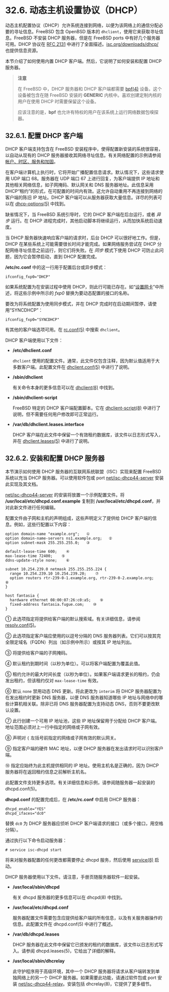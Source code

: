 # 32.6. 动态主机设置协议（DHCP）

动态主机配置协议（DHCP）允许系统连接到网络，以便为该网络上的通信分配必要的寻址信息。FreeBSD 包含 OpenBSD 版本的 `dhclient`，使用它来获取寻址信息。FreeBSD 不安装 DHCP 服务器，但是在 FreeBSD ports 中有好几个服务器可用。DHCP 协议在 [RFC 2131](http://www.freesoft.org/CIE/RFC/2131/) 中进行了全面描述。[isc.org/downloads/dhcp/](http://www.isc.org/downloads/dhcp/) 也提供信息资源。

本节介绍了如何使用内置 DHCP 客户端。然后，它说明了如何安装和配置 DHCP 服务器。

> **注意**
>
> 在 FreeBSD 中，DHCP 服务器和 DHCP 客户端都需要 [bpf(4)](https://www.freebsd.org/cgi/man.cgi?query=bpf&sektion=4&format=html) 设备。这个设备被包含在随 FreeBSD 安装的 **GENERIC** 内核中。喜欢创建定制内核的用户在使用 DHCP 时需要保留这个设备。
>
> 应该注意的是，**bpf** 也允许有特权的用户在该系统上运行网络数据包嗅探器。

## 32.6.1. 配置 DHCP 客户端

DHCP 客户端支持包含在 FreeBSD 安装程序中，使得配置新安装的系统很容易，以自动从现有的 DHCP 服务器接收其网络寻址信息。有关网络配置的示例请参阅[帐户、时区、服务和加固](https://docs.freebsd.org/en/books/handbook/bsdinstall/index.html#bsdinstall-post)。

在客户端计算机上执行时，它将开始广播配置信息请求。默认情况下，这些请求使用 UDP 端口 68。服务器在 UDP 端口 67 上进行回复，为客户端提供 IP 地址和其他相关网络信息，如子网掩码、默认网关和 DNS 服务器地址。此信息采用 DHCP“租约”的形式，在可配置的时间内有效。这允许自动重用不再连接到网络的客户端的陈旧 IP 地址。DHCP 客户端可以从服务器获取大量信息。详尽的列表可以在 [dhcp-options(5)](https://www.freebsd.org/cgi/man.cgi?query=dhcp-options&sektion=5&format=html) 中找到。

缺省情况下，当 FreeBSD 系统引导时，它的 DHCP 客户端在后台运行，或者 _异步_ 运行。在 DHCP 进程完成时，其他启动脚本将继续运行，从而加快系统启动速度。

当 DHCP 服务器快速响应客户端的请求时，后台 DHCP 可以很好地工作。但是，DHCP 在某些系统上可能需要很长时间才能完成。如果网络服务尝试在 DHCP 分配网络寻址信息之前运行，则它们将失败。在 _同步_ 模式下使用 DHCP 可防止此问题，因为它会暂停启动，直到 DHCP 配置完成。

**/etc/rc.conf** 中的这一行用于配置后台或异步模式：

```shell-sessionl
ifconfig_fxp0="DHCP"
```

如果系统配置为在安装过程中使用 DHCP，则此行可能已存在。如“[设置网卡](https://docs.freebsd.org/en/books/handbook/config/index.html#config-network-setup)”中所述，将这些示例中所示的 _fxp0_ 替换为要动态配置的接口的名称。

要改为将系统配置为使用同步模式，并在 DHCP 完成时在启动期间暂停，请使用“SYNCDHCP”：

```shell-sessionl
ifconfig_fxp0="SYNCDHCP"
```

有其他的客户端选项可用。在 [rc.conf(5)](https://www.freebsd.org/cgi/man.cgi?query=rc.conf&sektion=5&format=html) 中搜索 `dhclient`。

DHCP 客户端使用以下文件：

- **/etc/dhclient.conf**

  `dhclient` 使用的配置文件。通常，此文件仅包含注释，因为默认值适用于大多数客户端。此配置文件在 [dhclient.conf(5)](https://www.freebsd.org/cgi/man.cgi?query=dhclient.conf&sektion=5&format=html) 中进行了说明。

- **/sbin/dhclient**

  有关命令本身的更多信息可以在 [dhclient(8)](https://www.freebsd.org/cgi/man.cgi?query=dhclient&sektion=8&format=html) 中找到。

- **/sbin/dhclient-script**

  FreeBSD 特定的 DHCP 客户端配置脚本。它在 [dhclient-script(8)](https://www.freebsd.org/cgi/man.cgi?query=dhclient-script&sektion=8&format=html) 中进行了说明，但不需要任何用户修改即可正常运行。

- **/var/db/dhclient.leases.interface**

  DHCP 客户端在此文件中保留一个有效租约数据库，该文件以日志形式写入，并在 [dhclient.leases(5)](https://www.freebsd.org/cgi/man.cgi?query=dhclient.leases&sektion=5&format=html) 中进行了说明。

## 32.6.2. 安装和配置 DHCP 服务器

本节演示如何使用 DHCP 服务器的互联网系统联盟（ISC）实现来配置 FreeBSD 系统以充当 DHCP 服务器。可以使用软件包或 port [net/isc-dhcp44-server](https://cgit.freebsd.org/ports/tree/net/isc-dhcp44-server/pkg-descr) 安装此实现及其文档。

[net/isc-dhcp44-server](https://cgit.freebsd.org/ports/tree/net/isc-dhcp44-server/pkg-descr) 的安装将放置一个示例配置文件。将 **/usr/local/etc/dhcpd.conf.example** 复制到 **/usr/local/etc/dhcpd.conf**，并对此新文件进行任何编辑。

配置文件由子网和主机的声明组成，这些声明定义了提供给 DHCP 客户端的信息。例如，这些行配置以下内容：

```shell-sessionl
option domain-name "example.org";   ①
option domain-name-servers ns1.example.org;   ②
option subnet-mask 255.255.255.0;   ③

default-lease-time 600;    ④
max-lease-time 72400;    ⑤
ddns-update-style none;    ⑥

subnet 10.254.239.0 netmask 255.255.255.224 {
  range 10.254.239.10 10.254.239.20;    ⑦
  option routers rtr-239-0-1.example.org, rtr-239-0-2.example.org;    ⑧
}

host fantasia {
  hardware ethernet 08:00:07:26:c0:a5;    ⑨
  fixed-address fantasia.fugue.com;    ⑩
}
```

① 此选项指定将提供给客户端的默认搜索域。有关详细信息，请参阅 [resolv.conf(5)](https://www.freebsd.org/cgi/man.cgi?query=resolv.conf&sektion=5&format=html)。

② 此选项指定客户端应使用的以逗号分隔的 DNS 服务器列表。它们可以按其完全限定域名（FQDN）列出（如示例中所示）或按其 IP 地址列出。

③ 将提供给客户端的子网掩码。

④ 默认租约到期时间（以秒为单位）。可以将客户端配置为覆盖此值。

⑤ 租约允许的最大时间长度（以秒为单位）。如果客户端请求更长的租约，仍会发出租约，但该租约仅对 `max-lease-time` 有效。

⑥ 默认 `none` 禁用动态 DNS 更新。将此更改为 `interim` 将 DHCP 服务器配置为在发出租约时更新 DNS 服务器，以便 DNS 服务器知道哪些 IP 地址与网络中的哪些计算机相关联。除非已将 DNS 服务器配置为支持动态 DNS，否则不要更改默认设置。

⑦ 此行创建一个可用 IP 地址池，这些 IP 地址保留用于分配给 DHCP 客户端。地址范围必须对上一行中指定的网络或子网有效。

⑧ 声明对 `{` 左括号前指定的网络或子网有效的默认网关。

⑨ 指定客户端的硬件 MAC 地址，以便 DHCP 服务器在发出请求时可以识别客户端。

⑩ 指定应始终为此主机提供相同的 IP 地址。使用主机名是正确的，因为 DHCP 服务器将在返回租约信息之前解析主机名。

此配置文件支持更多选项。有关详细信息和示例，请参阅随服务器一起安装的 dhcpd.conf(5)。

**dhcpd.conf** 的配置完成后，在 **/etc/rc.conf** 中启用 DHCP 服务器：

```shell-sessionl
dhcpd_enable="YES"
dhcpd_ifaces="dc0"
```

替换 `dc0` 为 DHCP 服务器应侦听 DHCP 客户端请求的接口（或多个接口，用空格分隔）。

通过执行以下命令启动服务器：

```shell-sessionl
# service isc-dhcpd start
```

将来对服务器配置的任何更改都需要停止 dhcpd 服务，然后使用 [service(8)](https://www.freebsd.org/cgi/man.cgi?query=service&sektion=8&format=html) 启动。

DHCP 服务器使用以下文件。请注意，手册页随服务器软件一起安装。

- **/usr/local/sbin/dhcpd**

  有关 dhcpd 服务器的更多信息可以在 dhcpd(8) 中找到。

- **/usr/local/etc/dhcpd.conf**

  服务器配置文件需要包含应提供给客户端的所有信息，以及有关服务器操作的信息。此配置文件在 dhcpd.conf(5) 中进行了概述。

- **/var/db/dhcpd.leases**

  DHCP 服务器在此文件中保留它已颁发的租约的数据库，该文件以日志形式写入。请参阅 dhcpd.leases(5)，它给出了详细的解释。

- **/usr/local/sbin/dhcrelay**

  此守护程序用于高级环境，其中一个 DHCP 服务器将请求从客户端转发到单独网络上的另一个 DHCP 服务器。如果需要此功能，请通过软件包或 port 安装 [net/isc-dhcp44-relay](https://cgit.freebsd.org/ports/tree/net/isc-dhcp44-relay/pkg-descr)。安装包括 dhcrelay(8)，它提供了更多细节。
